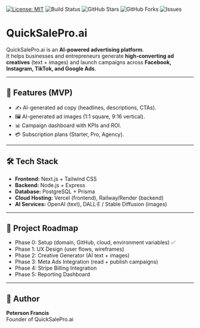 [![License: MIT](https://img.shields.io/badge/License-MIT-blue.svg)](https://github.com/Quicksalepro/quicksalepro/blob/main/LICENSE)
![Build Status](https://img.shields.io/badge/build-passing-brightgreen)
![GitHub Stars](https://img.shields.io/github/stars/Quicksalepro/quicksalepro?style=social)
![GitHub Forks](https://img.shields.io/github/forks/Quicksalepro/quicksalepro?style=social)
![Issues](https://img.shields.io/github/issues/Quicksalepro/quicksalepro)

# QuickSalePro.ai

QuickSalePro.ai is an **AI-powered advertising platform**.  
It helps businesses and entrepreneurs generate **high-converting ad creatives** (text + images) and launch campaigns across **Facebook, Instagram, TikTok, and Google Ads**.

---

## 🚀 Features (MVP)
- ✍️ AI-generated ad copy (headlines, descriptions, CTAs).
- 🖼️ AI-generated ad images (1:1 square, 9:16 vertical).
- 📊 Campaign dashboard with KPIs and ROI.
- 💳 Subscription plans (Starter, Pro, Agency).

---

## 🛠️ Tech Stack
- **Frontend:** Next.js + Tailwind CSS  
- **Backend:** Node.js + Express  
- **Database:** PostgreSQL + Prisma  
- **Cloud Hosting:** Vercel (frontend), Railway/Render (backend)  
- **AI Services:** OpenAI (text), DALL·E / Stable Diffusion (images)  

---

## 📌 Project Roadmap
- Phase 0: Setup (domain, GitHub, cloud, environment variables) ✅  
- Phase 1: UX Design (user flows, wireframes)  
- Phase 2: Creative Generator (AI text + images)  
- Phase 3: Meta Ads Integration (read + publish campaigns)  
- Phase 4: Stripe Billing Integration  
- Phase 5: Reporting Dashboard  

---

## 👤 Author
**Peterson Francis**  
Founder of QuickSalePro.ai
